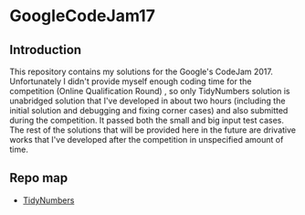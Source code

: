# GoogleCodeJam17

## Introduction
This repository contains my solutions for the Google's CodeJam 2017. Unfortunately I didn't provide myself enough coding time for the competition (Online Qualification Round) , so only TidyNumbers solution is unabridged solution that I've developed in about two hours (including the initial solution and debugging and fixing corner cases) and also submitted during the competition. It passed both the small and big input test cases. The rest of the solutions that will be provided here in the future are drivative works that I've developed after the competition in unspecified amount of time.

## Repo map
* [TidyNumbers](https://github.com/NitroNbg/GoogleCodeJam17/tree/master/TidyNumbers)